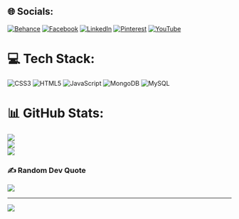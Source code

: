 
## 🌐 Socials:
[![Behance](https://img.shields.io/badge/Behance-1769ff?logo=behance&logoColor=white)](https://behance.net/developertapos) [![Facebook](https://img.shields.io/badge/Facebook-%231877F2.svg?logo=Facebook&logoColor=white)](https://facebook.com/developertapos) [![LinkedIn](https://img.shields.io/badge/LinkedIn-%230077B5.svg?logo=linkedin&logoColor=white)](https://linkedin.com/in/developertapos) [![Pinterest](https://img.shields.io/badge/Pinterest-%23E60023.svg?logo=Pinterest&logoColor=white)](https://pinterest.com/developertapos) [![YouTube](https://img.shields.io/badge/YouTube-%23FF0000.svg?logo=YouTube&logoColor=white)](https://youtube.com/@developertapos) 

# 💻 Tech Stack:
![CSS3](https://img.shields.io/badge/css3-%231572B6.svg?style=flat&logo=css3&logoColor=white) ![HTML5](https://img.shields.io/badge/html5-%23E34F26.svg?style=flat&logo=html5&logoColor=white) ![JavaScript](https://img.shields.io/badge/javascript-%23323330.svg?style=flat&logo=javascript&logoColor=%23F7DF1E) ![MongoDB](https://img.shields.io/badge/MongoDB-%234ea94b.svg?style=flat&logo=mongodb&logoColor=white) ![MySQL](https://img.shields.io/badge/mysql-%2300f.svg?style=flat&logo=mysql&logoColor=white)
# 📊 GitHub Stats:
![](https://github-readme-stats.vercel.app/api?username=Developertaposroy&theme=blueberry&hide_border=false&include_all_commits=false&count_private=false)<br/>
![](https://github-readme-streak-stats.herokuapp.com/?user=Developertaposroy&theme=blueberry&hide_border=false)<br/>
![](https://github-readme-stats.vercel.app/api/top-langs/?username=Developertaposroy&theme=blueberry&hide_border=false&include_all_commits=false&count_private=false&layout=compact)

### ✍️ Random Dev Quote
![](https://quotes-github-readme.vercel.app/api?type=horizontal&theme=radical)

---
[![](https://visitcount.itsvg.in/api?id=Developertaposroy&icon=0&color=0)](https://visitcount.itsvg.in)

<!-- Proudly created with GPRM ( https://gprm.itsvg.in ) -->

